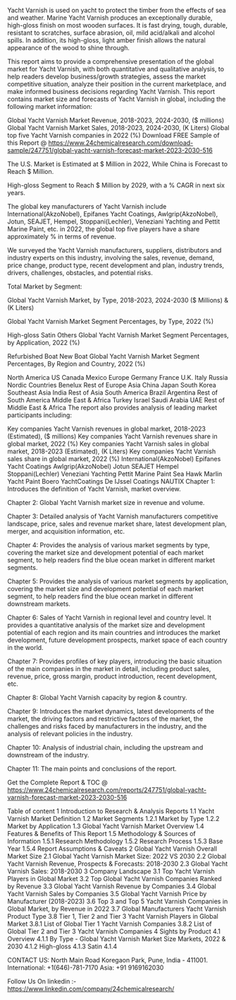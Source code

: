 Yacht Varnish is used on yacht to protect the timber from the effects of sea and weather. Marine Yacht Varnish produces an exceptionally durable, high-gloss finish on most wooden surfaces. It is fast drying, tough, durable, resistant to scratches, surface abrasion, oil, mild acid/alkali and alcohol spills. In addition, its high-gloss, light amber finish allows the natural appearance of the wood to shine through.

This report aims to provide a comprehensive presentation of the global market for Yacht Varnish, with both quantitative and qualitative analysis, to help readers develop business/growth strategies, assess the market competitive situation, analyze their position in the current marketplace, and make informed business decisions regarding Yacht Varnish. This report contains market size and forecasts of Yacht Varnish in global, including the following market information:

Global Yacht Varnish Market Revenue, 2018-2023, 2024-2030, ($ millions)
Global Yacht Varnish Market Sales, 2018-2023, 2024-2030, (K Liters)
Global top five Yacht Varnish companies in 2022 (%)
Download FREE Sample of this Report @ https://www.24chemicalresearch.com/download-sample/247751/global-yacht-varnish-forecast-market-2023-2030-516

The U.S. Market is Estimated at $ Million in 2022, While China is Forecast to Reach $ Million.

High-gloss Segment to Reach $ Million by 2029, with a % CAGR in next six years.

The global key manufacturers of Yacht Varnish include International(AkzoNobel), Epifanes Yacht Coatings, Awlgrip(AkzoNobel), Jotun, SEAJET, Hempel, Stoppani(Lechler), Veneziani Yachting and Pettit Marine Paint, etc. in 2022, the global top five players have a share approximately % in terms of revenue.

We surveyed the Yacht Varnish manufacturers, suppliers, distributors and industry experts on this industry, involving the sales, revenue, demand, price change, product type, recent development and plan, industry trends, drivers, challenges, obstacles, and potential risks.

Total Market by Segment:

Global Yacht Varnish Market, by Type, 2018-2023, 2024-2030 ($ Millions) & (K Liters)

Global Yacht Varnish Market Segment Percentages, by Type, 2022 (%)

High-gloss
Satin
Others
Global Yacht Varnish Market Segment Percentages, by Application, 2022 (%)

Refurbished Boat
New Boat
Global Yacht Varnish Market Segment Percentages, By Region and Country, 2022 (%)

North America
US
Canada
Mexico
Europe
Germany
France
U.K.
Italy
Russia
Nordic Countries
Benelux
Rest of Europe
Asia
China
Japan
South Korea
Southeast Asia
India
Rest of Asia
South America
Brazil
Argentina
Rest of South America
Middle East & Africa
Turkey
Israel
Saudi Arabia
UAE
Rest of Middle East & Africa
The report also provides analysis of leading market participants including:

Key companies Yacht Varnish revenues in global market, 2018-2023 (Estimated), ($ millions)
Key companies Yacht Varnish revenues share in global market, 2022 (%)
Key companies Yacht Varnish sales in global market, 2018-2023 (Estimated), (K Liters)
Key companies Yacht Varnish sales share in global market, 2022 (%)
International(AkzoNobel)
Epifanes Yacht Coatings
Awlgrip(AkzoNobel)
Jotun
SEAJET
Hempel
Stoppani(Lechler)
Veneziani Yachting
Pettit Marine Paint
Sea Hawk
Marlin Yacht Paint
Boero YachtCoatings
De IJssel Coatings
NAUTIX
Chapter 1: Introduces the definition of Yacht Varnish, market overview.

Chapter 2: Global Yacht Varnish market size in revenue and volume.

Chapter 3: Detailed analysis of Yacht Varnish manufacturers competitive landscape, price, sales and revenue market share, latest development plan, merger, and acquisition information, etc.

Chapter 4: Provides the analysis of various market segments by type, covering the market size and development potential of each market segment, to help readers find the blue ocean market in different market segments.

Chapter 5: Provides the analysis of various market segments by application, covering the market size and development potential of each market segment, to help readers find the blue ocean market in different downstream markets.

Chapter 6: Sales of Yacht Varnish in regional level and country level. It provides a quantitative analysis of the market size and development potential of each region and its main countries and introduces the market development, future development prospects, market space of each country in the world.

Chapter 7: Provides profiles of key players, introducing the basic situation of the main companies in the market in detail, including product sales, revenue, price, gross margin, product introduction, recent development, etc.

Chapter 8: Global Yacht Varnish capacity by region & country.

Chapter 9: Introduces the market dynamics, latest developments of the market, the driving factors and restrictive factors of the market, the challenges and risks faced by manufacturers in the industry, and the analysis of relevant policies in the industry.

Chapter 10: Analysis of industrial chain, including the upstream and downstream of the industry.

Chapter 11: The main points and conclusions of the report.

Get the Complete Report & TOC @ https://www.24chemicalresearch.com/reports/247751/global-yacht-varnish-forecast-market-2023-2030-516

Table of content
1 Introduction to Research & Analysis Reports
1.1 Yacht Varnish Market Definition
1.2 Market Segments
1.2.1 Market by Type
1.2.2 Market by Application
1.3 Global Yacht Varnish Market Overview
1.4 Features & Benefits of This Report
1.5 Methodology & Sources of Information
1.5.1 Research Methodology
1.5.2 Research Process
1.5.3 Base Year
1.5.4 Report Assumptions & Caveats
2 Global Yacht Varnish Overall Market Size
2.1 Global Yacht Varnish Market Size: 2022 VS 2030
2.2 Global Yacht Varnish Revenue, Prospects & Forecasts: 2018-2030
2.3 Global Yacht Varnish Sales: 2018-2030
3 Company Landscape
3.1 Top Yacht Varnish Players in Global Market
3.2 Top Global Yacht Varnish Companies Ranked by Revenue
3.3 Global Yacht Varnish Revenue by Companies
3.4 Global Yacht Varnish Sales by Companies
3.5 Global Yacht Varnish Price by Manufacturer (2018-2023)
3.6 Top 3 and Top 5 Yacht Varnish Companies in Global Market, by Revenue in 2022
3.7 Global Manufacturers Yacht Varnish Product Type
3.8 Tier 1, Tier 2 and Tier 3 Yacht Varnish Players in Global Market
3.8.1 List of Global Tier 1 Yacht Varnish Companies
3.8.2 List of Global Tier 2 and Tier 3 Yacht Varnish Companies
4 Sights by Product
4.1 Overview
4.1.1 By Type - Global Yacht Varnish Market Size Markets, 2022 & 2030
4.1.2 High-gloss
4.1.3 Satin
4.1.4

CONTACT US:
North Main Road Koregaon Park, Pune, India - 411001.
International: +1(646)-781-7170
Asia: +91 9169162030

Follow Us On linkedin :- https://www.linkedin.com/company/24chemicalresearch/

